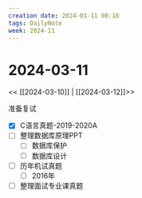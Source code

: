 ```yaml
---
creation date: 2024-03-11 08:18
tags: DailyNote
week: 2024-11
---
```


# 2024-03-11

<< [[2024-03-10]] | [[2024-03-12]]>>


准备复试
- [x] C语言真题-2019-2020A
- [ ] 整理数据库原理PPT
	- [ ] 数据库保护
	- [ ] 数据库设计
- [ ] 历年机试真题
	- [ ] 2016年
- [ ] 整理面试专业课真题
